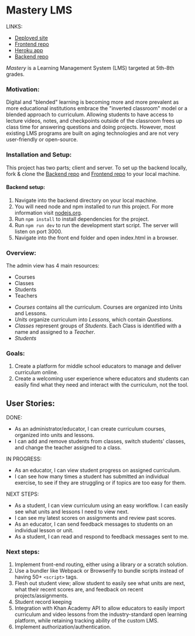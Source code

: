 # Mastery LMS  

LINKS:  
* [Deployed site](https://kat-mastery-lms.surge.sh)  
* [Frontend repo](https://github.com/katreinhart/mastery-client)  
* [Heroku app](https://kat-mastery-server.herokuapp.com)
* [Backend repo](https://github.com/katreinhart/mastery-server)

_Mastery_ is a Learning Management System (LMS) targeted at 5th-8th grades.  

### Motivation: 

Digital and "blended" learning is becoming more and more prevalent as more educational institutions embrace the "inverted classroom" model or a blended approach to curriculum. Allowing students to have access to lecture videos, notes, and checkpoints outside of the classroom frees up class time for answering questions and doing projects. However, most existing LMS programs are built on aging technologies and are not very user-friendly or open-source. 

### Installation and Setup:
This project has two parts; client and server. To set up the backend locally, fork & clone the [Backend repo](https://github.com/katreinhart/mastery-server) and [Frontend repo](https://github.com/katreinhart/mastery-client) to your local machine.  

#### Backend setup: 
1. Navigate into the backend directory on your local machine. 
1. You will need node and npm installed to run this project. For more information visit [nodejs.org](http://nodejs.org). 
1. Run ```npm install``` to install dependencies for the project.
1. Run ```npm run dev``` to run the development start script. The server will listen on port 3000.
1. Navigate into the front end folder and open index.html in a browser. 

### Overview:

The admin view has 4 main resources: 
- Courses
- Classes
- Students
- Teachers

* _Courses_ contains all the curriculum. Courses are organized into Units and Lessons.  
* _Units_ organize curriculum into _Lessons_, which contain _Questions_.  
* _Classes_ represent groups of _Students_. Each Class is identified with a name and assigned to a _Teacher_.  
* _Students_    

### Goals: 
1. Create a platform for middle school educators to manage and deliver curriculum online.
1. Create a welcoming user experience where educators and students can easily find what they need and interact with the curriculum, not the tool. 

## User Stories: 
DONE:  
- As an administrator/educator, I can create curriculum courses, organized into units and lessons.  
- I can add and remove students from classes, switch students' classes, and change the teacher assigned to a class.  

IN PROGRESS:  
- As an educator, I can view student progress on assigned curriculum.
- I can see how many times a student has submitted an individual exercise, to see if they are struggling or if topics are too easy for them.  

NEXT STEPS: 
- As a student, I can view curriculum using an easy workflow. I can easily see what units and lessons I need to view next. 
- I can see my latest scores on assignments and review past scores.  
- As an educator, I can send feedback messages to students on an individual lesson or unit.  
- As a student, I can read and respond to feedback messages sent to me.  

### Next steps:  

1. Implement front-end routing, either using a library or a scratch solution. 
1. Use a bundler like Webpack or Browserify to bundle scripts instead of having 50+ ```<script>``` tags.
1. Flesh out student view; allow student to easily see what units are next, what their recent scores are, and feedback on recent projects/assignments.
1. Student record keeping
1. Integration with Khan Academy API to allow educators to easily import curriculum and video lessons from the industry-standard open learning platform, while retaining tracking ability of the custom LMS.  
1. Implement authorization/authentication.  